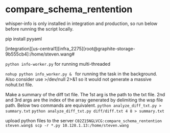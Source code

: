# compare_schema_rentention

whisper-info is only installed in integration and production, so run below before running the script locally.

pip install pyyaml


[integration][us-central1][infra_2275][root@graphite-storage-9b555cb4]:/home/steven.wang#

`python info-worker.py` for running multi-threaded


`nohup python info_worker.py & ` for running the task in the background. Also consider use >/dev/null 2>&1 so it would not generate a massive nohut.txt file.

Make a summary of the diff txt file. The 1st arg is the path to the txt file. 2nd and 3rd args are the index of the array generated by delimiting the wsp file path. Below two commands are equivalent.
`python analyze_diff_txt.py > summary.txt`
`python analyze_diff_txt.py diff/diff.txt 4 8 > summary.txt`

upload python files to the server
`C02Z15NGLVCG:compare_schema_rentention steven.wang$ scp -r *.py 10.128.1.13:/home/steven.wang`
